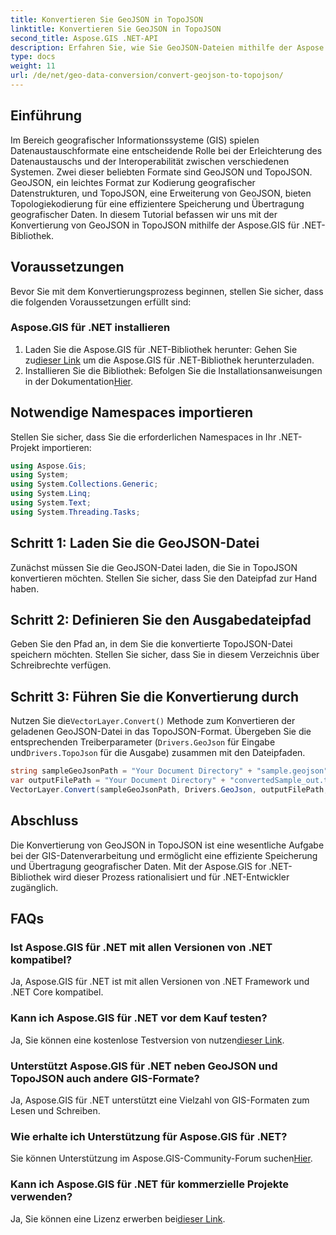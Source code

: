 ```yaml
---
title: Konvertieren Sie GeoJSON in TopoJSON
linktitle: Konvertieren Sie GeoJSON in TopoJSON
second_title: Aspose.GIS .NET-API
description: Erfahren Sie, wie Sie GeoJSON-Dateien mithilfe der Aspose.GIS for .NET-Bibliothek nahtlos in das TopoJSON-Format konvertieren. Steigern Sie die Effizienz Ihrer GIS-Datenverarbeitung.
type: docs
weight: 11
url: /de/net/geo-data-conversion/convert-geojson-to-topojson/
---
```

## Einführung
Im Bereich geografischer Informationssysteme (GIS) spielen Datenaustauschformate eine entscheidende Rolle bei der Erleichterung des Datenaustauschs und der Interoperabilität zwischen verschiedenen Systemen. Zwei dieser beliebten Formate sind GeoJSON und TopoJSON. GeoJSON, ein leichtes Format zur Kodierung geografischer Datenstrukturen, und TopoJSON, eine Erweiterung von GeoJSON, bieten Topologiekodierung für eine effizientere Speicherung und Übertragung geografischer Daten. In diesem Tutorial befassen wir uns mit der Konvertierung von GeoJSON in TopoJSON mithilfe der Aspose.GIS für .NET-Bibliothek.
## Voraussetzungen
Bevor Sie mit dem Konvertierungsprozess beginnen, stellen Sie sicher, dass die folgenden Voraussetzungen erfüllt sind:
### Aspose.GIS für .NET installieren
1.  Laden Sie die Aspose.GIS für .NET-Bibliothek herunter: Gehen Sie zu[dieser Link](https://releases.aspose.com/gis/net/) um die Aspose.GIS für .NET-Bibliothek herunterzuladen.
2.  Installieren Sie die Bibliothek: Befolgen Sie die Installationsanweisungen in der Dokumentation[Hier](https://reference.aspose.com/gis/net/).

## Notwendige Namespaces importieren
Stellen Sie sicher, dass Sie die erforderlichen Namespaces in Ihr .NET-Projekt importieren:
```csharp
using Aspose.Gis;
using System;
using System.Collections.Generic;
using System.Linq;
using System.Text;
using System.Threading.Tasks;
```

## Schritt 1: Laden Sie die GeoJSON-Datei
Zunächst müssen Sie die GeoJSON-Datei laden, die Sie in TopoJSON konvertieren möchten. Stellen Sie sicher, dass Sie den Dateipfad zur Hand haben.
## Schritt 2: Definieren Sie den Ausgabedateipfad
Geben Sie den Pfad an, in dem Sie die konvertierte TopoJSON-Datei speichern möchten. Stellen Sie sicher, dass Sie in diesem Verzeichnis über Schreibrechte verfügen.
## Schritt 3: Führen Sie die Konvertierung durch
 Nutzen Sie die`VectorLayer.Convert()` Methode zum Konvertieren der geladenen GeoJSON-Datei in das TopoJSON-Format. Übergeben Sie die entsprechenden Treiberparameter (`Drivers.GeoJson` für Eingabe und`Drivers.TopoJson` für die Ausgabe) zusammen mit den Dateipfaden.
```csharp
string sampleGeoJsonPath = "Your Document Directory" + "sample.geojson";
var outputFilePath = "Your Document Directory" + "convertedSample_out.topojson";
VectorLayer.Convert(sampleGeoJsonPath, Drivers.GeoJson, outputFilePath, Drivers.TopoJson);
```

## Abschluss
Die Konvertierung von GeoJSON in TopoJSON ist eine wesentliche Aufgabe bei der GIS-Datenverarbeitung und ermöglicht eine effiziente Speicherung und Übertragung geografischer Daten. Mit der Aspose.GIS for .NET-Bibliothek wird dieser Prozess rationalisiert und für .NET-Entwickler zugänglich.
## FAQs
### Ist Aspose.GIS für .NET mit allen Versionen von .NET kompatibel?
Ja, Aspose.GIS für .NET ist mit allen Versionen von .NET Framework und .NET Core kompatibel.
### Kann ich Aspose.GIS für .NET vor dem Kauf testen?
 Ja, Sie können eine kostenlose Testversion von nutzen[dieser Link](https://releases.aspose.com/).
### Unterstützt Aspose.GIS für .NET neben GeoJSON und TopoJSON auch andere GIS-Formate?
Ja, Aspose.GIS für .NET unterstützt eine Vielzahl von GIS-Formaten zum Lesen und Schreiben.
### Wie erhalte ich Unterstützung für Aspose.GIS für .NET?
 Sie können Unterstützung im Aspose.GIS-Community-Forum suchen[Hier](https://forum.aspose.com/c/gis/33).
### Kann ich Aspose.GIS für .NET für kommerzielle Projekte verwenden?
 Ja, Sie können eine Lizenz erwerben bei[dieser Link](https://purchase.aspose.com/buy).